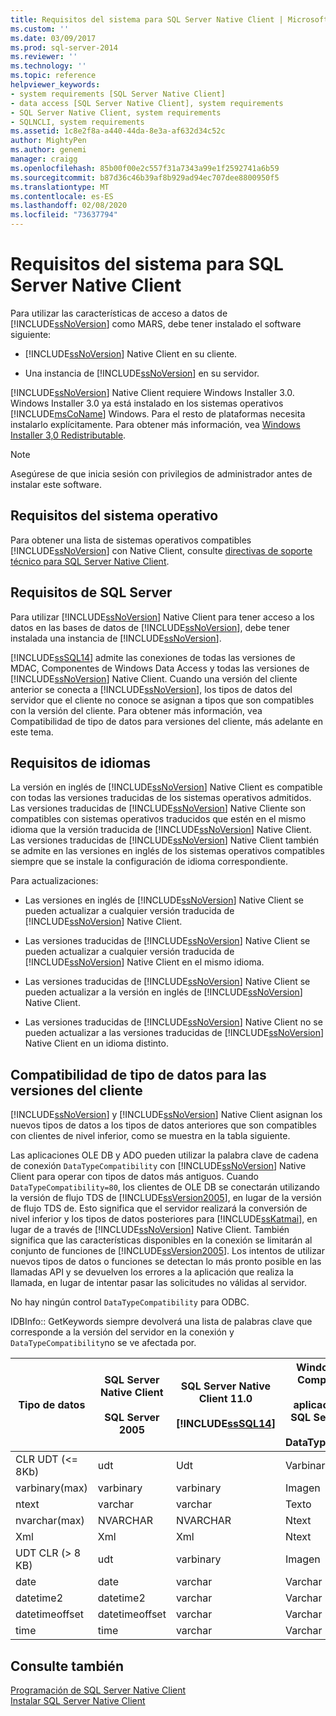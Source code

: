 ```yaml
---
title: Requisitos del sistema para SQL Server Native Client | Microsoft Docs
ms.custom: ''
ms.date: 03/09/2017
ms.prod: sql-server-2014
ms.reviewer: ''
ms.technology: ''
ms.topic: reference
helpviewer_keywords:
- system requirements [SQL Server Native Client]
- data access [SQL Server Native Client], system requirements
- SQL Server Native Client, system requirements
- SQLNCLI, system requirements
ms.assetid: 1c8e2f8a-a440-44da-8e3a-af632d34c52c
author: MightyPen
ms.author: genemi
manager: craigg
ms.openlocfilehash: 85b00f00e2c557f31a7343a99e1f2592741a6b59
ms.sourcegitcommit: b87d36c46b39af8b929ad94ec707dee8800950f5
ms.translationtype: MT
ms.contentlocale: es-ES
ms.lasthandoff: 02/08/2020
ms.locfileid: "73637794"
---
```

# <a name="system-requirements-for-sql-server-native-client"></a>Requisitos del sistema para SQL Server Native Client
  Para utilizar las características de acceso a datos de [!INCLUDE[ssNoVersion](../../includes/ssnoversion-md.md)] como MARS, debe tener instalado el software siguiente:  
  
-   
  [!INCLUDE[ssNoVersion](../../includes/ssnoversion-md.md)] Native Client en su cliente.  
  
-   Una instancia de [!INCLUDE[ssNoVersion](../../includes/ssnoversion-md.md)] en su servidor.  
  
 
  [!INCLUDE[ssNoVersion](../../includes/ssnoversion-md.md)] Native Client requiere Windows Installer 3.0. Windows Installer 3.0 ya está instalado en los sistemas operativos [!INCLUDE[msCoName](../../includes/msconame-md.md)] Windows. Para el resto de plataformas necesita instalarlo explícitamente. Para obtener más información, vea [Windows Installer 3,0 Redistributable](https://www.microsoft.com/download/details.aspx?id=16821).  
  
> [!NOTE]  
>  Asegúrese de que inicia sesión con privilegios de administrador antes de instalar este software.  
  
## <a name="operating-system-requirements"></a>Requisitos del sistema operativo  
 Para obtener una lista de sistemas operativos compatibles [!INCLUDE[ssNoVersion](../../includes/ssnoversion-md.md)] con Native Client, consulte [directivas de soporte técnico para SQL Server Native Client](applications/support-policies-for-sql-server-native-client.md).  
  
## <a name="sql-server-requirements"></a>Requisitos de SQL Server  
 Para utilizar [!INCLUDE[ssNoVersion](../../includes/ssnoversion-md.md)] Native Client para tener acceso a los datos en las bases de datos de [!INCLUDE[ssNoVersion](../../includes/ssnoversion-md.md)], debe tener instalada una instancia de [!INCLUDE[ssNoVersion](../../includes/ssnoversion-md.md)].  
  
 
  [!INCLUDE[ssSQL14](../../includes/sssql14-md.md)] admite las conexiones de todas las versiones de MDAC, Componentes de Windows Data Access y todas las versiones de [!INCLUDE[ssNoVersion](../../includes/ssnoversion-md.md)] Native Client. Cuando una versión del cliente anterior se conecta a [!INCLUDE[ssNoVersion](../../includes/ssnoversion-md.md)], los tipos de datos del servidor que el cliente no conoce se asignan a tipos que son compatibles con la versión del cliente. Para obtener más información, vea Compatibilidad de tipo de datos para versiones del cliente, más adelante en este tema.  
  
## <a name="cross-language-requirements"></a>Requisitos de idiomas  
 La versión en inglés de [!INCLUDE[ssNoVersion](../../includes/ssnoversion-md.md)] Native Client es compatible con todas las versiones traducidas de los sistemas operativos admitidos. Las versiones traducidas de [!INCLUDE[ssNoVersion](../../includes/ssnoversion-md.md)] Native Cliente son compatibles con sistemas operativos traducidos que estén en el mismo idioma que la versión traducida de [!INCLUDE[ssNoVersion](../../includes/ssnoversion-md.md)] Native Client. Las versiones traducidas de [!INCLUDE[ssNoVersion](../../includes/ssnoversion-md.md)] Native Client también se admite en las versiones en inglés de los sistemas operativos compatibles siempre que se instale la configuración de idioma correspondiente.  
  
 Para actualizaciones:  
  
-   Las versiones en inglés de [!INCLUDE[ssNoVersion](../../includes/ssnoversion-md.md)] Native Client se pueden actualizar a cualquier versión traducida de [!INCLUDE[ssNoVersion](../../includes/ssnoversion-md.md)] Native Client.  
  
-   Las versiones traducidas de [!INCLUDE[ssNoVersion](../../includes/ssnoversion-md.md)] Native Client se pueden actualizar a cualquier versión traducida de [!INCLUDE[ssNoVersion](../../includes/ssnoversion-md.md)] Native Client en el mismo idioma.  
  
-   Las versiones traducidas de [!INCLUDE[ssNoVersion](../../includes/ssnoversion-md.md)] Native Client se pueden actualizar a la versión en inglés de [!INCLUDE[ssNoVersion](../../includes/ssnoversion-md.md)] Native Client.  
  
-   Las versiones traducidas de [!INCLUDE[ssNoVersion](../../includes/ssnoversion-md.md)] Native Client no se pueden actualizar a las versiones traducidas de [!INCLUDE[ssNoVersion](../../includes/ssnoversion-md.md)] Native Client en un idioma distinto.  
  
## <a name="data-type-compatibility-for-client-versions"></a>Compatibilidad de tipo de datos para las versiones del cliente  
 
  [!INCLUDE[ssNoVersion](../../includes/ssnoversion-md.md)] y [!INCLUDE[ssNoVersion](../../includes/ssnoversion-md.md)] Native Client asignan los nuevos tipos de datos a los tipos de datos anteriores que son compatibles con clientes de nivel inferior, como se muestra en la tabla siguiente.  
  
 Las aplicaciones OLE DB y ADO pueden utilizar la palabra clave de cadena de conexión `DataTypeCompatibility` con [!INCLUDE[ssNoVersion](../../includes/ssnoversion-md.md)] Native Client para operar con tipos de datos más antiguos. Cuando `DataTypeCompatibility=80`, los clientes de OLE DB se conectarán utilizando la versión de flujo TDS de [!INCLUDE[ssVersion2005](../../includes/ssversion2005-md.md)], en lugar de la versión de flujo TDS de. Esto significa que el servidor realizará la conversión de nivel inferior y los tipos de datos posteriores para [!INCLUDE[ssKatmai](../../includes/sskatmai-md.md)], en lugar de a través de [!INCLUDE[ssNoVersion](../../includes/ssnoversion-md.md)] Native Client. También significa que las características disponibles en la conexión se limitarán al conjunto de funciones de [!INCLUDE[ssVersion2005](../../includes/ssversion2005-md.md)]. Los intentos de utilizar nuevos tipos de datos o funciones se detectan lo más pronto posible en las llamadas API y se devuelven los errores a la aplicación que realiza la llamada, en lugar de intentar pasar las solicitudes no válidas al servidor.  
  
 No hay ningún control `DataTypeCompatibility` para ODBC.  
  
 IDBInfo:: GetKeywords siempre devolverá una lista de palabras clave que corresponde a la versión del servidor en la conexión y `DataTypeCompatibility`no se ve afectada por.  
  
|Tipo de datos|SQL Server Native Client<br /><br /> SQL Server 2005|SQL Server Native Client 11.0<br /><br /> [!INCLUDE[ssSQL14](../../includes/sssql14-md.md)]|Windows Data Access Components, MDAC y<br /><br /> aplicaciones OLE DB de SQL Server Native Client con DataTypeCompatibility=80|  
|---------------|--------------------------------------------------|-------------------------------------------------------------|-------------------------------------------------------------------------------------------------------------------------------|  
|CLR UDT (\<= 8Kb)|udt|Udt|Varbinary|  
|varbinary(max)|varbinary|varbinary|Imagen|  
|ntext|varchar|varchar|Texto|  
|nvarchar(max)|NVARCHAR|NVARCHAR|Ntext|  
|Xml|Xml|Xml|Ntext|  
|UDT CLR (> 8 KB)|udt|varbinary|Imagen|  
|date|date|varchar|Varchar|  
|datetime2|datetime2|varchar|Varchar|  
|datetimeoffset|datetimeoffset|varchar|Varchar|  
|time|time|varchar|Varchar|  
  
## <a name="see-also"></a>Consulte también  
 [Programación de SQL Server Native Client](sql-server-native-client-programming.md)   
 [Instalar SQL Server Native Client](applications/installing-sql-server-native-client.md)  
  
  
